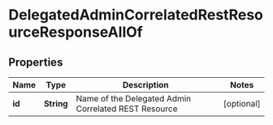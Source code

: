 

# DelegatedAdminCorrelatedRestResourceResponseAllOf


## Properties

| Name | Type | Description | Notes |
|------------ | ------------- | ------------- | -------------|
|**id** | **String** | Name of the Delegated Admin Correlated REST Resource |  [optional] |



